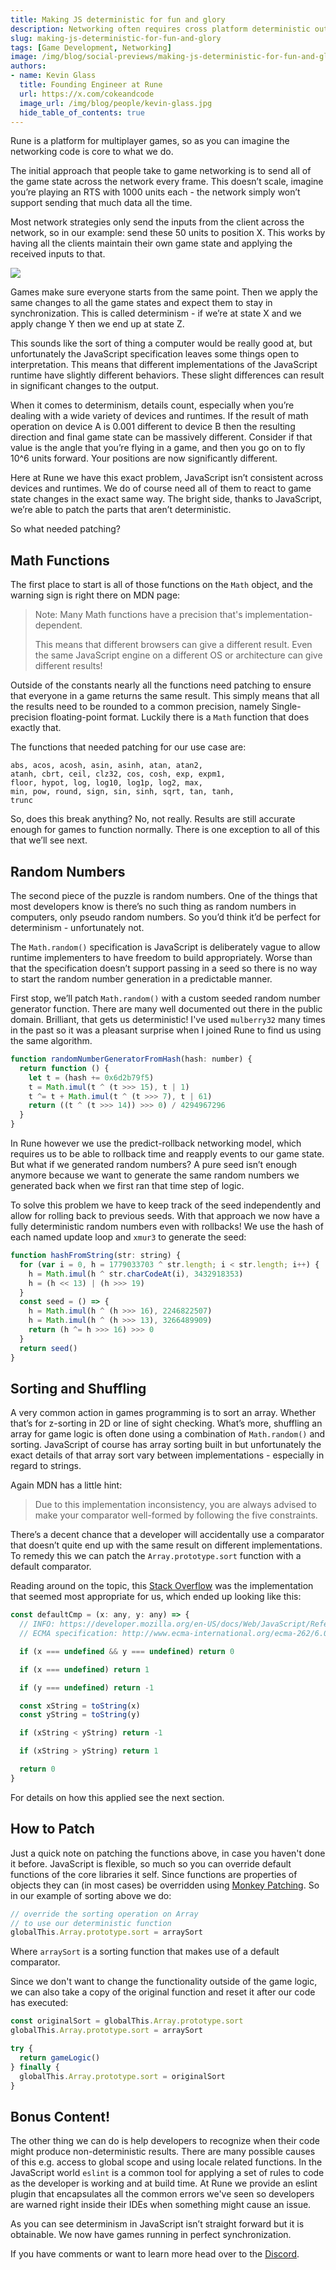 ```yaml
---
title: Making JS deterministic for fun and glory  
description: Networking often requires cross platform deterministic outcomes - how can JS do that? 
slug: making-js-deterministic-for-fun-and-glory 
tags: [Game Development, Networking]
image: /img/blog/social-previews/making-js-deterministic-for-fun-and-glory.png
authors:
- name: Kevin Glass 
  title: Founding Engineer at Rune  
  url: https://x.com/cokeandcode
  image_url: /img/blog/people/kevin-glass.jpg
  hide_table_of_contents: true
---
```


<head>
  <title>Making JS deterministic for fun and glory</title>
  <meta property="og:title" content="Making JS deterministic for fun and glory"/>
</head>

Rune is a platform for multiplayer games, so as you can imagine the networking code is core to what we do.

The initial approach that people take to game networking is to send all of the game state across the network every frame. This doesn’t scale, imagine you’re playing an RTS with 1000 units each - the network simply won’t support sending that much data all the time.

Most network strategies only send the inputs from the client across the network, so in our example: send these 50 units to position X. This works by having all the clients maintain their own game state and applying the received inputs to that. 

![](/img/blog/callouts/determinism-diagram.png)

Games make sure everyone starts from the same point. Then we apply the same changes to all the game states and expect them to stay in synchronization. This is called determinism - if we’re at state X and we apply change Y then we end up at state Z. 

This sounds like the sort of thing a computer would be really good at, but unfortunately the JavaScript specification leaves some things open to interpretation. This means that different implementations of the JavaScript runtime have slightly different behaviors. These slight differences can result in significant changes to the output.

When it comes to determinism, details count, especially when you’re dealing with a wide variety of devices and runtimes. If the result of math operation on device A is 0.001 different to device B then the resulting direction and final game state can be massively different. Consider if that value is the angle that you’re flying in a game, and then you go on to fly 10^6 units forward. Your positions are now significantly different.

Here at Rune we have this exact problem, JavaScript isn’t consistent across devices and runtimes. We do of course need all of them to react to game state changes in the exact same way. The bright side, thanks to JavaScript, we’re able to patch the parts that aren’t deterministic. 

So what needed patching?

## Math Functions

The first place to start is all of those functions on the `Math` object, and the warning sign is right there on MDN page:

> Note: Many Math functions have a precision that's implementation-dependent.
>
> This means that different browsers can give a different result. Even the same JavaScript engine on a different OS or architecture can give different results!

Outside of the constants nearly all the functions need patching to ensure that everyone in a game returns the same result. This simply means that all the results need to be rounded to a common precision, namely Single-precision floating-point format. Luckily there is a `Math` function that does exactly that.

The functions that needed patching for our use case are:

```
abs, acos, acosh, asin, asinh, atan, atan2, 
atanh, cbrt, ceil, clz32, cos, cosh, exp, expm1, 
floor, hypot, log, log10, log1p, log2, max, 
min, pow, round, sign, sin, sinh, sqrt, tan, tanh, 
trunc 
```

So, does this break anything? No, not really. Results are still accurate enough for games to function normally. There is one exception to all of this that we’ll see next.

## Random Numbers

The second piece of the puzzle is random numbers. One of the things that most developers know is there’s no such thing as random numbers in computers, only pseudo random numbers. So you’d think it’d be perfect for determinism - unfortunately not. 

The `Math.random()` specification is JavaScript is deliberately vague to allow runtime implementers to have freedom to build appropriately. Worse than that the specification doesn’t support passing in a seed so there is no way to start the random number generation in a predictable manner.

First stop, we’ll patch `Math.random()` with a custom seeded random number generator function. There are many well documented out there in the public domain. Brilliant, that gets us deterministic! I've used `mulberry32` many times in the past so it was a pleasant surprise when I joined Rune to find us using the same algorithm.

```javascript
function randomNumberGeneratorFromHash(hash: number) {
  return function () {
    let t = (hash += 0x6d2b79f5)
    t = Math.imul(t ^ (t >>> 15), t | 1)
    t ^= t + Math.imul(t ^ (t >>> 7), t | 61)
    return ((t ^ (t >>> 14)) >>> 0) / 4294967296
  }
}
```

In Rune however we use the predict-rollback networking model, which requires us to be able to rollback time and reapply events to our game state. But what if we generated random numbers? A pure seed isn’t enough anymore because we want to generate the same random numbers we generated back when we first ran that time step of logic. 

To solve this problem we have to keep track of the seed independently and allow for rolling back to previous seeds. With that approach we now have a fully deterministic random numbers even with rollbacks! We use the hash of each named update loop and `xmur3` to generate the seed:

```javascript
function hashFromString(str: string) {
  for (var i = 0, h = 1779033703 ^ str.length; i < str.length; i++) {
    h = Math.imul(h ^ str.charCodeAt(i), 3432918353)
    h = (h << 13) | (h >>> 19)
  }
  const seed = () => {
    h = Math.imul(h ^ (h >>> 16), 2246822507)
    h = Math.imul(h ^ (h >>> 13), 3266489909)
    return (h ^= h >>> 16) >>> 0
  }
  return seed()
}
```

## Sorting and Shuffling

A very common action in games programming is to sort an array. Whether that’s for z-sorting in 2D or line of sight checking. What’s more, shuffling an array for game logic is often done using a combination of `Math.random()` and sorting. JavaScript of course has array sorting built in but unfortunately the exact details of that array sort vary between implementations - especially in regard to strings.

Again MDN has a little hint:

> Due to this implementation inconsistency, you are always advised to make your comparator well-formed by following the five constraints.

There’s a decent chance that a developer will accidentally use a comparator that doesn’t quite end up with the same result on different implementations. To remedy this we can patch the `Array.prototype.sort` function with a default comparator.

Reading around on the topic, this [Stack Overflow](https://stackoverflow.com/questions/47334234/how-to-implement-array-prototype-sort-default-compare-function/47349064#47349064) was the implementation that seemed most appropriate for us, which ended up looking like this:

```javascript
const defaultCmp = (x: any, y: any) => {
  // INFO: https://developer.mozilla.org/en-US/docs/Web/JavaScript/Reference/Global_Objects/Array/sort
  // ECMA specification: http://www.ecma-international.org/ecma-262/6.0/#sec-sortcompare

  if (x === undefined && y === undefined) return 0

  if (x === undefined) return 1

  if (y === undefined) return -1

  const xString = toString(x)
  const yString = toString(y)

  if (xString < yString) return -1

  if (xString > yString) return 1

  return 0
}
```

For details on how this applied see the next section.

## How to Patch

Just a quick note on patching the functions above, in case you haven't done it before. JavaScript is flexible, so much so you can override default functions of the core libraries it self. Since functions are properties of objects they can (in most cases) be overridden using [Monkey Patching](https://www.audero.it/blog/2016/12/05/monkey-patching-javascript/). So in our example of sorting above we do:

```javascript
// override the sorting operation on Array 
// to use our deterministic function
globalThis.Array.prototype.sort = arraySort
```

Where `arraySort` is a sorting function that makes use of a default comparator. 

Since we don't want to change the functionality outside of the game logic, we can also take a copy of the original function and reset it after our code has executed:

```javascript
const originalSort = globalThis.Array.prototype.sort
globalThis.Array.prototype.sort = arraySort

try {
  return gameLogic()
} finally {
  globalThis.Array.prototype.sort = originalSort
}
```

## Bonus Content!

The other thing we can do is help developers to recognize when their code might produce non-deterministic results. There are many possible causes of this e.g. access to global scope and using locale related functions. In the JavaScript world `eslint` is a common tool for applying a set of rules to code as the developer is working and at build time. At Rune we provide an eslint plugin that encapsulates all the common errors we've seen so developers are warned right inside their IDEs when something might cause an issue.

As you can see determinism in JavaScript isn’t straight forward but it is obtainable. We now have games running in perfect synchronization.

If you have comments or want to learn more head over to the [Discord](https://discord.gg/dusk-devs).
